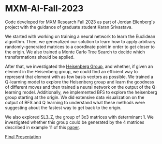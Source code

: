 # MXM-AI-Fall-2023
Code developed for MXM Research Fall 2023 as part of Jordan Ellenberg's project with the guidance of graduate student Karan Srivastava.

We started with working on training a neural network to learn the Euclidean algorithm. Then, we generalized our solution to learn how to apply arbitrary randomly-generated matrices to a coordinate point in order to get closer to the origin. We also trained a Monte Carlo Tree Search to decide which transformations should be applied.

After that, we investigated the [Heisenberg Group](https://en.wikipedia.org/wiki/Heisenberg_group), and whether, if given an element in the Heisenberg group, we could find an efficient way to represent that element with as few basis vectors as possible. We trained a Q-learning model to explore the Heisenberg group and learn the goodness of different moves and then trained a neural network on the output of the Q-learning model. Additionally, we implemented BFS to explore the heisenberg group starting at the origin. We did extensive data visualization on the output of BFS and Q learning to understand what these methods were suggesting about the fastest way to get back to the origin.  

We also explored SL3_Z, the group of 3x3 matrices with determinant 1. We investigated whether this group could be generated by the 4 matrices described in example 11 of this [paper](https://www.ams.org/journals/notices/201906/rnoti-p905.pdf).

[Final Presentation](https://github.com/dgconway/MXM-AI-Fall-2023/blob/main/MXM_AI_Poster_F23.pdf)
